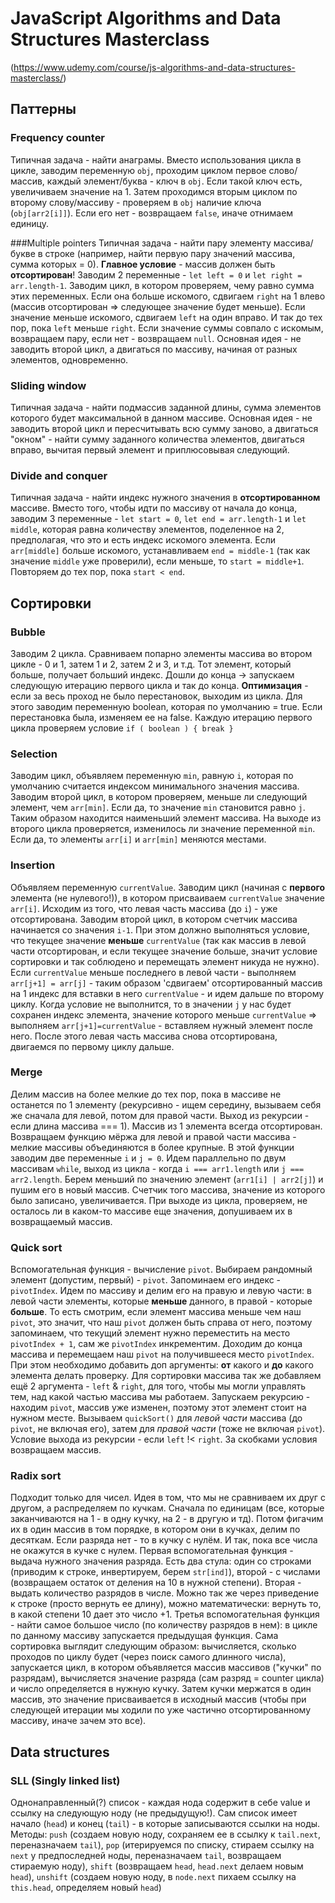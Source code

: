 # JavaScript Algorithms and Data Structures Masterclass

(https://www.udemy.com/course/js-algorithms-and-data-structures-masterclass/)

## Паттерны
### Frequency counter
Типичная задача - найти анаграмы. Вместо использования цикла в цикле, заводим переменную `obj`, проходим циклом первое слово/массив, каждый элемент/буква - ключ в `obj`. Если такой ключ есть, увеличиваем значение на 1. Затем проходимся вторым циклом по второму слову/массиву - проверяем в `obj` наличие ключа (`obj[arr2[i]]`). Если его нет - возвращаем `false`, иначе отнимаем единицу. 

###Multiple pointers
Типичная задача - найти пару элементу массива/букве в строке (например, найти первую пару значений массива, сумма которых = 0). **Главное условие** - массив должен быть **отсортирован**! Заводим 2 переменные - `let left = 0` и `let right = arr.length-1`. Заводим цикл, в котором проверяем, чему равно сумма этих переменных. Если она больше искомого, сдвигаем `right` на 1 влево (массив отсортирован => следующее значение будет меньше). Если значение меньше искомого, сдвигаем `left` на один вправо. И так до тех пор, пока `left` меньше `right`. Если значение суммы совпало с искомым, возвращаем пару, если нет - возвращаем `null`. Основная идея - не заводить второй цикл, а двигаться по массиву, начиная от разных элементов, одновременно.

### Sliding window
Типичная задача - найти подмассив заданной длины, сумма элементов которого будет максимальной в данном массиве. Основная идея - не заводить второй цикл и пересчитывать всю сумму заново, а двигаться "окном" - найти сумму заданного количества элементов, двигаться вправо, вычитая первый элемент и приплюсовывая следующий. 

### Divide and conquer 
Типичная задача - найти индекс нужного значения в **отсортированном** массиве. Вместо того, чтобы идти по массиву от начала до конца, заводим 3 переменные - `let start = 0`, `let end = arr.length-1` и `let middle`, которая равна количеству элементов, поделенное на 2, предполагая, что это и есть индекс искомого элемента. Если `arr[middle]` больше искомого, устанавливаем `end = middle-1` (так как значение `middle` уже проверили), если меньше, то `start = middle+1`. Повторяем до тех пор, пока `start < end`. 

## Сортировки

### Bubble
Заводим 2 цикла. Сравниваем попарно элементы массива во втором цикле - 0 и 1, затем 1 и 2, затем 2 и 3, и т.д. Тот элемент, который больше, получает больший индекс. Дошли до конца -> запускаем следующую итерацию первого цикла и так до конца. **Оптимизация** - если за весь проход не было перестановок, выходим из цикла. Для этого заводим переменную boolean, которая по умолчанию = true. Если перестановка была, изменяем ее на false. Каждую итерацию первого цикла проверяем условие `if ( boolean ) { break }`

### Selection
Заводим цикл, объявляем переменную `min`, равную `i`, которая по умолчанию считается индексом минимального значения массива. Заводим второй цикл, в котором проверяем, меньше ли следующий элемент, чем `arr[min]`. Если да, то значение `min` становится равно `j`. Таким образом находится наименьший элемент массива. На выходе из второго цикла проверяется, изменилось ли значение переменной `min`. Если да, то элементы `arr[i]` и `arr[min]` меняются местами. 

### Insertion
Объявляем переменную `currentValue`. Заводим цикл (начиная с **первого** элемента (не нулевого!)), в котором присваиваем `currentValue` значение `arr[i]`. Исходим из того, что левая часть массива (до `i`) - уже отсортирована. Заводим второй цикл, в котором счетчик массива начинается со значения `i-1`. При этом должно выполняться условие, что текущее значение **меньше** `currentValue` (так как массив в левой части отсортирован, и если текущее значение больше, значит условие сортировки и так соблюдено и перемещать элемент никуда не нужно). Если `currentValue` меньше последнего в левой части - выполняем `arr[j+1] = arr[j]` - таким образом 'сдвигаем' отсортированный массив на 1 индекс для вставки в него `currentValue` - и идем дальше по второму циклу. Когда условие не выполнится, то в значении `j` у нас будет сохранен индекс элемента, значение которого меньше `currentValue` => выполняем `arr[j+1]=currentValue` - вставляем нужный элемент после него. После этого левая часть массива снова отсортирована, двигаемся по первому циклу дальше.

### Merge 
Делим массив на более мелкие до тех пор, пока в массиве не останется по 1 элементу (рекурсивно - ищем середину, вызываем себя же сначала для левой, потом для правой части. Выход из рекурсии - если длина массива === 1). Массив из 1 элемента всегда отсортирован. Возвращаем функцию мёржа для левой и правой части массива - мелкие массивы объединяются в более крупные. В этой функции заводим две переменные `i` и `j = 0`. Идем параллельно по двум массивам `while`, выход из цикла - когда `i === arr1.length` или `j === arr2.length`. Берем меньший по значению элемент (`arr1[i] | arr2[j]`) и пушим его в новый массив. Счетчик того массива, значение из которого было записано, увеличивается. При выходе из цикла, проверяем, не осталось ли в каком-то массиве еще значения, допушиваем их в возвращаемый массив.

### Quick sort
Вспомогательная функция - вычисление `pivot`. Выбираем рандомный элемент (допустим, первый) - `pivot`. Запоминаем его индекс - `pivotIndex`. Идем по массиву и делим его на правую и левую части: в левой части элементы, которые **меньше** данного, в правой - которые **больше**. То есть смотрим, если элемент массива меньше чем наш `pivot`, это значит, что наш `pivot` должен быть справа от него, поэтому запоминаем, что текущий элемент нужно переместить на место `pivotIndex + 1`, сам же `pivotIndex` инкрементим. Доходим до конца массива и перемещаем наш `pivot` на получившееся место `pivotIndex`. При этом необходимо добавить доп аргументы: **от** какого и **до** какого элемента делать проверку. Для сортировки массива так же добавляем ещё 2 аргумента - `left` & `right`, для того, чтобы мы могли управлять тем, над какой частью массива мы работаем. Запускаем рекурсию - находим `pivot`, массив уже изменен, поэтому этот элемент стоит на нужном месте. Вызываем `quickSort()` для _левой части_ массива (до `pivot`, не включая его), затем для _правой части_ (тоже не включая `pivot`). Условие выхода из рекурсии - если `left` !< `right`. За скобками условия возвращаем массив.

### Radix sort
Подходит только для чисел. Идея в том, что мы не сравниваем их друг с другом, а распределяем по кучкам. Сначала по единицам (все, которые заканчиваются на 1 - в одну кучку, на 2 - в другую и тд). Потом фигачим их в один массив в том порядке, в котором они в кучках, делим по десяткам. Если разряда нет - то в кучку с нулём. И так, пока все числа не окажутся в кучке с нулем. Первая вспомогательная функция - выдача нужного значения разряда. Есть два стула: один со строками (приводим к строке, инвертируем, берем `str[ind]`), второй - c числами (возвращаем остаток от деления на 10 в нужной степени). Вторая - выдать количество разрядов в числе. Можно так же через приведение к строке (просто вернуть ее длину), можно математически: вернуть то, в какой степени 10 дает это число +1. Третья вспомогательная функция - найти самое большое число (по количеству разрядов в нем): в цикле по данному массиву запускается предыдущая функция. Сама сортировка выглядит следующим образом: вычисляется, сколько проходов по циклу будет (через поиск самого длинного числа), запускается цикл, в котором объявляется массив массивов ("кучки" по разрядам), вычисляется значение разряда (сам разряд = counter цикла) и число определяется в нужную кучку. Затем кучки мержатся в один массив, это значение присваивается в исходный массив (чтобы при следующей итерации мы ходили по уже частично отсортированному массиву, иначе зачем это все).

## Data structures
### SLL (Singly linked list)
Однонаправленный(?) список - каждая нода содержит в себе value и ссылку на следующую ноду (не предыдущую!). Сам список имеет начало (`head`) и конец (`tail`) - в которые записываются ссылки на ноды. Методы: `push` (создаем новую ноду, сохраняем ее в ссылку к `tail.next`, переназначаем `tail`), `pop` (итерируемся по списку, стираем ссылку на `next` у предпоследней ноды, переназначаем `tail`, возвращаем стираемую ноду), `shift` (возвращаем `head`, `head.next` делаем новым `head`), `unshift` (создаем новую ноду, в `node.next` пихаем ссылку на `this.head`, определяем новый `head`)